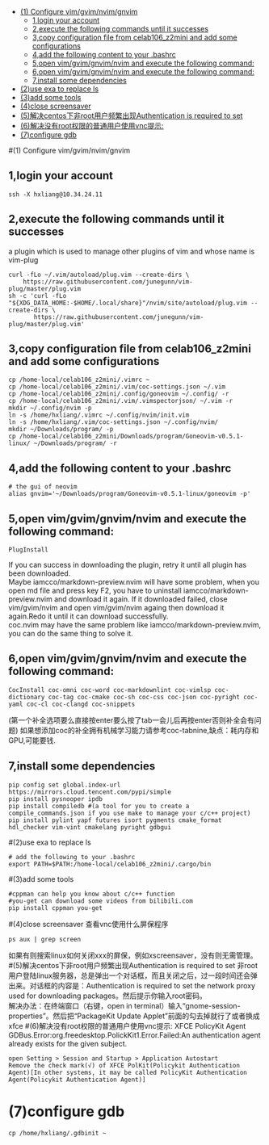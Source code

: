 <!-- vim-markdown-toc GFM -->

* [(1) Configure vim/gvim/nvim/gnvim](#1-configure-vimgvimnvimgnvim)
  * [1,login your account](#1login-your-account)
  * [2,execute the following commands until it successes](#2execute-the-following-commands-until-it-successes)
  * [3,copy configuration file from celab106_z2mini and add some configurations](#3copy-configuration-file-from-celab106_z2mini-and-add-some-configurations)
  * [4,add the following content to your .bashrc](#4add-the-following-content-to-your-bashrc)
  * [5,open vim/gvim/gnvim/nvim and execute the following command:](#5open-vimgvimgnvimnvim-and-execute-the-following-command)
  * [6,open vim/gvim/gnvim/nvim and execute the following command:](#6open-vimgvimgnvimnvim-and-execute-the-following-command)
  * [7,install some dependencies](#7install-some-dependencies)
* [(2)use exa to replace ls](#2use-exa-to-replace-ls)
* [(3)add some tools](#3add-some-tools)
* [(4)close screensaver](#4close-screensaver)
* [(5)解决centos下非root用户频繁出现Authentication is required to set](#5解决centos下非root用户频繁出现authentication-is-required-to-set)
* [(6)解决没有root权限的普通用户使用vnc提示:](#6解决没有root权限的普通用户使用vnc提示)
* [(7)configure gdb](#7configure-gdb)

<!-- vim-markdown-toc -->
#(1) Configure vim/gvim/nvim/gnvim
## 1,login your account
```
ssh -X hxliang@10.34.24.11
```
## 2,execute the following commands until it successes
a plugin which is used to manage other plugins of vim and whose name is vim-plug
```
curl -fLo ~/.vim/autoload/plug.vim --create-dirs \
    https://raw.githubusercontent.com/junegunn/vim-plug/master/plug.vim
sh -c 'curl -fLo "${XDG_DATA_HOME:-$HOME/.local/share}"/nvim/site/autoload/plug.vim --create-dirs \
       https://raw.githubusercontent.com/junegunn/vim-plug/master/plug.vim'
```
## 3,copy configuration file from celab106_z2mini and add some configurations
```
cp /home-local/celab106_z2mini/.vimrc ~
cp /home-local/celab106_z2mini/.vim/coc-settings.json ~/.vim
cp /home-local/celab106_z2mini/.config/goneovim ~/.config/ -r
cp /home-local/celab106_z2mini/.vim/.vimspectorjson/ ~/.vim -r
mkdir ~/.config/nvim -p
ln -s /home/hxliang/.vimrc ~/.config/nvim/init.vim
ln -s /home/hxliang/.vim/coc-settings.json ~/.config/nvim/
mkdir ~/Downloads/program/ -p
cp /home-local/celab106_z2mini/Downloads/program/Goneovim-v0.5.1-linux/ ~/Downloads/program/ -r
```
## 4,add the following content to your .bashrc
```
# the gui of neovim
alias gnvim='~/Downloads/program/Goneovim-v0.5.1-linux/goneovim -p'
```
## 5,open vim/gvim/gnvim/nvim and execute the following command:
```
PlugInstall
```
If you can success in downloading the plugin, retry it until all plugin has been downloaded.\
Maybe iamcco/markdown-preview.nvim will have some problem, when you open md file and press key F2, you have to uninstall
iamcco/markdown-preview.nvim and download it again. If it downloaded failed, close vim/gvim/nvim and open vim/gvim/nvim againg then download it again.Redo it until it can download successfully.\
coc.nvim may have the same problem like iamcco/markdown-preview.nvim, you can do the same thing to solve it.
## 6,open vim/gvim/gnvim/nvim and execute the following command:
```
CocInstall coc-omni coc-word coc-markdownlint coc-vimlsp coc-dictionary coc-tag coc-cmake coc-sh coc-css coc-json coc-pyright coc-yaml coc-cl coc-clangd coc-snippets 
```
(第一个补全选项要么直接按enter要么按了tab一会儿后再按enter否则补全会有问题)
如果想添加coc的补全拥有机械学习能力请参考coc-tabnine,缺点：耗内存和GPU,可能要钱.
## 7,install some dependencies
```
pip config set global.index-url https://mirrors.cloud.tencent.com/pypi/simple
pip install pysnooper ipdb
pip install compiledb #(a tool for you to create a compile_commands.json if you use make to manage your c/c++ project)
pip install pylint yapf futures isort pygments cmake_format hdl_checker vim-vint cmakelang pyright gdbgui
```
#(2)use exa to replace ls
```
# add the following to your .bashrc
export PATH=$PATH:/home-local/celab106_z2mini/.cargo/bin
```
#(3)add some tools
```
#cppman can help you know about c/c++ function
#you-get can download some videos from bilibili.com
pip install cppman you-get
```
#(4)close screensaver
查看vnc使用什么屏保程序
```
ps aux | grep screen
```
如果有则搜索linux如何关闭xxx的屏保，例如xscreensaver，没有则无需管理。
#(5)解决centos下非root用户频繁出现Authentication is required to set
  非root用户登陆linux服务器，总是弹出一个对话框，而且关闭之后，过一段时间还会弹出来。对话框的内容是：Authentication is required to set the network proxy used for downloading packages。然后提示你输入root密码。 \
  解决办法：在终端窗口（右键，open in terminal）输入“gnome-session-properties”。然后把“PackageKit Update Applet”前面的勾去掉就行了或者换成xfce
#(6)解决没有root权限的普通用户使用vnc提示:
XFCE PolicyKit Agent \
GDBus.Error:org.freedesktop.PolickKit1.Error.Failed:An authentication agent already exists for the given subject.
```
open Setting > Session and Startup > Application Autostart
Remove the check mark(√) of XFCE PolKit(Policykit Authentication Agent)[In other systems, it may be called PolicyKit Authentication Agent(Policykit Authentication Agent)]
```
# (7)configure gdb
```
cp /home/hxliang/.gdbinit ~
```
